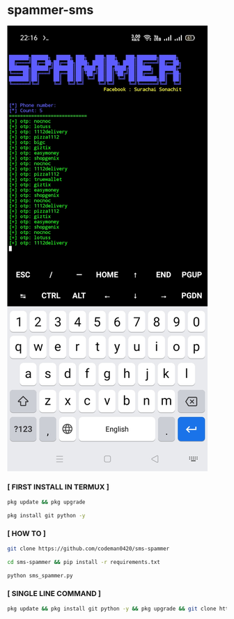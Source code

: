 # spammer-sms
<img src="https://github.com/codeman0420/sms-spammer/blob/main/screenshot.jpg">

### [ FIRST INSTALL IN TERMUX ]
```bash
pkg update && pkg upgrade
```
```bash
pkg install git python -y
```

### [ HOW TO ]
```bash
git clone https://github.com/codeman0420/sms-spammer
```
```bash
cd sms-spammer && pip install -r requirements.txt
```
```bash
python sms_spammer.py
```
### [ SINGLE LINE COMMAND ]

```bash
pkg update && pkg install git python -y && pkg upgrade && git clone https://github.com/codeman0420/sms-spammer && cd sms-spammer && pip install -r requirements.txt && python sms_spammer.py
```
